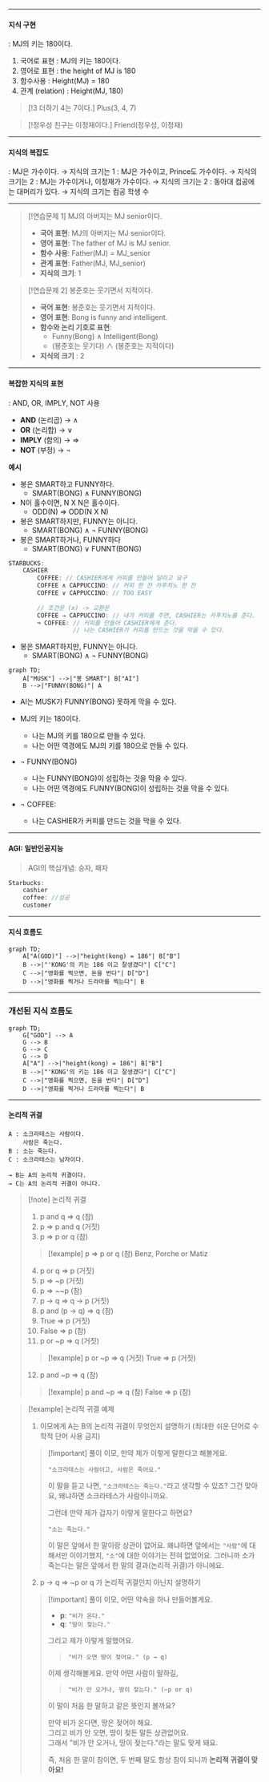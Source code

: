 
---
#### 지식 구현
: MJ의 키는 180이다.
1. 국어로 표현 : MJ의 키는 180이다.
2. 영어로 표현 : the height of MJ is 180
3. 함수사용 : Height(MJ) = 180
4. 관계 (relation) : Height(MJ, 180)

>[!3 더하기 4는 7이다.]
>Plus(3, 4, 7)

>[!정우성 친구는 이정재이다.]
> Friend(정우성, 이정재)

---
#### 지식의 복잡도
: MJ은 가수이다. → 지식의 크기는 1
: MJ은 가수이고, Prince도 가수이다. → 지식의 크기는 2
: MJ는 가수이거나, 이정재가 가수이다. → 지식의 크기는 2
: 동아대 컴공에는 대머리가 있다. → 지식의 크기는 컴공 학생 수

---
>[!연습문제 1]
>MJ의 아버지는 MJ senior이다.
>- **국어 표현**: MJ의 아버지는 MJ senior이다.
>- **영어 표현**: The father of MJ is MJ senior.
>- **함수 사용**: Father(MJ) = MJ_senior
>- **관계 표현**: Father(MJ, MJ_senior)
>- **지식의 크기**: 1

>[!연습문제 2]
>봉준호는 웃기면서 지적이다.
>- **국어 표현**: 봉준호는 웃기면서 지적이다.
>- **영어 표현**: Bong  is funny and intelligent.
>- **함수와 논리 기호로 표현**:
>    - Funny(Bong) ∧ Intelligent(Bong)
>    - (봉준호는 웃기다) ∧ (봉준호는 지적이다)
>- **지식의 크기** : 2

---
#### 복잡한 지식의 표현
: AND, OR, IMPLY, NOT 사용
- **AND** (논리곱) → ∧
- **OR** (논리합) → ∨
- **IMPLY** (함의) → ⇒
- **NOT** (부정) → ¬

**예시**
- 봉은 SMART하고 FUNNY하다.
	- SMART(BONG) ∧ FUNNY(BONG)
- N이 홀수이면, N X N은 홀수이다. 
	- ODD(N) ⇒ ODD(N X N)
- 봉은 SMART하지만, FUNNY는 아니다.
	- SMART(BONG) ∧ ¬ FUNNY(BONG)
- 봉은 SMART하거나, FUNNY하다
	- SMART(BONG) ∨ FUNNT(BONG)

```C
STARBUCKS:
	CASHIER
		COFFEE: // CASHIER에게 커피를 만들어 달라고 요구
		COFFEE ∧ CAPPUCCINO: // 커피 한 잔 카푸치노 한 잔
		COFFEE ∨ CAPPUCCINO: // TOO EASY
		
		// 조건문 (x) -> 교환문
		COFFEE ⇒ CAPPUCCINO: // 내가 커피를 주면, CASHIER는 카푸치노를 준다.
		¬ COFFEE: // 커피를 만들어 CASHIER에게 준다.
				  // 나는 CASHIER가 커피를 만드는 것을 막을 수 있다.
```

- 봉은 SMART하지만, FUNNY는 아니다.
	- SMART(BONG) ∧ ¬ FUNNY(BONG)

```mermaid
graph TD;
    A["MUSK"] -->|"봉 SMART"| B["AI"]
    B -->|"FUNNY(BONG)"| A
```
- AI는 MUSK가 FUNNY(BONG) 못하게 막을 수 있다.

- MJ의 키는 180이다.
	- 나는 MJ의 키를 180으로 만들 수 있다.
	- 나는 어떤 역경에도 MJ의 키를 180으로 만들 수 있다.

- ¬ FUNNY(BONG)
	- 나는 FUNNY(BONG)이 성립하는 것을 막을 수 있다.
	- 나는 어떤 역경에도 FUNNY(BONG)이 성립하는 것을 막을 수 있다.

- ¬ COFFEE:
	- 나는 CASHIER가 커피를 만드는 것을 막을 수 있다.

---
#### AGI: 일반인공지능

>AGI의 핵심개념: 승자, 패자

```c
Starbucks:
	cashier
	coffee: //성공
	customer
```

---
#### 지식 흐름도

```mermaid
graph TD;
    A["A(GOD)"] -->|"height(kong) = 186"| B["B"]
    B -->|"'KONG'의 키는 186 이고 잘생겼다"| C["C"]
    C -->|"영화를 찍으면, 돈을 번다"| D["D"]
    D -->|"영화를 찍거나 드라마를 찍는다"| B
```

---
### **개선된 지식 흐름도**

```mermaid
graph TD;
	G["GOD"] --> A
	G --> B
	G --> C
	G --> D
    A["A"] -->|"height(kong) = 186"| B["B"]
    B -->|"'KONG'의 키는 186 이고 잘생겼다"| C["C"]
    C -->|"영화를 찍으면, 돈을 번다"| D["D"]
    D -->|"영화를 찍거나 드라마를 찍는다"| B
```

---
#### 논리적 귀결

```
A : 소크라테스는 사람이다.
	사람은 죽는다.
B : 소는 죽는다.
C : 소크라테스는 남자이다.

→ B는 A의 논리적 귀결이다.
→ C는 A의 논리적 귀결이 아니다.
```

>[!note] 논리적 귀결
>1. p and q ⇒ q (참)
>2. p ⇒ p and q (거짓)
>3. p ⇒ p or q (참)
>>[!example] p ⇒ p or q (참)
>>Benz, Porche or Matiz
>4. p or q ⇒ p (거짓)
>5. p ⇒ ~p (거짓)
>6. p ⇒ \~~p (참)
>7. p → q ⇒ q → p (거짓)
>8. p and (p → q) ⇒ q (참)
>9. True ⇒ p (거짓)
>10. False ⇒ p (참)
>11. p or ~p ⇒ q (거짓)
>>[!example] p or ~p ⇒ q (거짓)
>>True ⇒ p (거짓)
>12. p and ~p ⇒ q (참)
>>[!example] p and ~p ⇒ q (참)
>>False ⇒ p (참)

>[!example] 논리적 귀결 예제
>1. 이모에게 A는 B의 논리적 귀결이 무엇인지 설명하기 (최대한 쉬운 단어로 수학적 단어 사용 금지)
>>[!important] 풀이
>>이모, 만약 제가 이렇게 말한다고 해볼게요.
>>
>>`"소크라테스는 사람이고, 사람은 죽어요."`
>>
>>이 말을 듣고 나면, `"소크라테스는 죽는다."`라고 생각할 수 있죠?
>>그건 맞아요, 왜냐하면 소크라테스가 사람이니까요.
>>
>>그런데 만약 제가 갑자기 이렇게 말한다고 하면요?
>>
>>`"소는 죽는다."`
>>
>>이 말은 앞에서 한 말이랑 상관이 없어요.
>>왜냐하면 앞에서는 `"사람"`에 대해서만 이야기했지, `"소"`에 대한 이야기는 전혀 없었어요.
>>그러니까 소가 죽는다는 말은 앞에서 한 말의 결과(논리적 귀결)가 아니에요.
>2. p → q ⇒ ~p or q 가 논리적 귀결인지 아닌지 설명하기
>>[!important] 풀이
>>이모, 어떤 약속을 하나 만들어볼게요.  
>>
>>- **p**: `"비가 온다."`
>>- **q**: `"땅이 젖는다."`
>>
>>그리고 제가 이렇게 말했어요.  
>>
>>> `"비가 오면 땅이 젖어요." (p → q)`  
>>
>>이제 생각해볼게요. 만약 어떤 사람이 말하길,  
>>
>>> `"비가 안 오거나, 땅이 젖는다." (~p or q)`  
>>
>>이 말이 처음 한 말하고 같은 뜻인지 볼까요?  
>>
>>만약 비가 온다면, 땅은 젖어야 해요.  
>>그리고 비가 안 오면, 땅이 젖든 말든 상관없어요.  
>>그래서 "비가 안 오거나, 땅이 젖는다."라는 말도 맞게 돼요.  
>>
>>즉, 처음 한 말이 참이면, 두 번째 말도 항상 참이 되니까 **논리적 귀결이 맞아요!**

